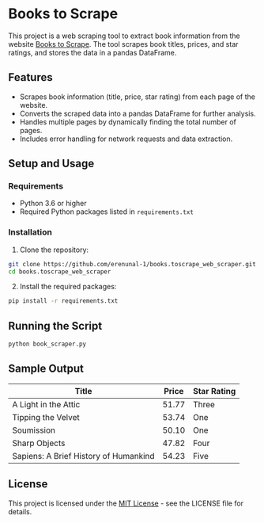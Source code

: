 # Books to Scrape

This project is a web scraping tool to extract book information from the website [Books to Scrape](https://books.toscrape.com). The tool scrapes book titles, prices, and star ratings, and stores the data in a pandas DataFrame.

## Features

- Scrapes book information (title, price, star rating) from each page of the website.
- Converts the scraped data into a pandas DataFrame for further analysis.
- Handles multiple pages by dynamically finding the total number of pages.
- Includes error handling for network requests and data extraction.

## Setup and Usage

### Requirements
- Python 3.6 or higher
- Required Python packages listed in `requirements.txt`

### Installation

1. Clone the repository:

```sh
git clone https://github.com/erenunal-1/books.toscrape_web_scraper.git
cd books.toscrape_web_scraper
```

2. Install the required packages:

```sh
pip install -r requirements.txt
```

## Running the Script

```sh
python book_scraper.py
```

## Sample Output

| Title                                   | Price | Star Rating |
|-----------------------------------------|-------|-------------|
| A Light in the Attic                    | 51.77 | Three       |
| Tipping the Velvet                      | 53.74 | One         |
| Soumission                              | 50.10 | One         |
| Sharp Objects                           | 47.82 | Four        |
| Sapiens: A Brief History of Humankind   | 54.23 | Five        |

## License
This project is licensed under the [MIT License](https://github.com/erenunal-1/books.toscrape_web_scraper/blob/main/LICENSE) - see the LICENSE file for details.
